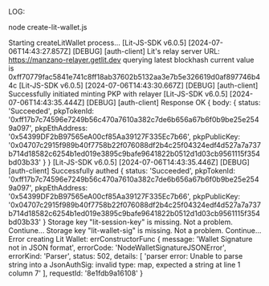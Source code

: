 LOG:

node create-lit-wallet.js

Starting createLitWallet process...
[Lit-JS-SDK v6.0.5] [2024-07-06T14:43:27.857Z] [DEBUG] [auth-client] Lit's relay server URL: https://manzano-relayer.getlit.dev
querying latest blockhash current value is  0xff70779fac5841e741c8ff18ab37602b5132aa3e7b5e326619d0af897746b44c
[Lit-JS-SDK v6.0.5] [2024-07-06T14:43:30.667Z] [DEBUG] [auth-client] Successfully initiated minting PKP with relayer
[Lit-JS-SDK v6.0.5] [2024-07-06T14:43:35.444Z] [DEBUG] [auth-client] Response OK {
  body: {
    status: 'Succeeded',
    pkpTokenId: '0xff17b7c74596e7249b56c470a7610a382c7de6b656a67b6f0b9be25e2549a097',
    pkpEthAddress: '0x54399DF2bB97565eA00cf85Aa39127F335Ec7b66',
    pkpPublicKey: '0x04707c2915f989b40f7758b22f076088df2b4c25f04324edf4d527a7a737b714d18582c6254b1ed019e3895c9bafe9641822b0512d1d03cb9561115f354bd03b33'
  }
}
[Lit-JS-SDK v6.0.5] [2024-07-06T14:43:35.446Z] [DEBUG] [auth-client] Successfully authed {
  status: 'Succeeded',
  pkpTokenId: '0xff17b7c74596e7249b56c470a7610a382c7de6b656a67b6f0b9be25e2549a097',
  pkpEthAddress: '0x54399DF2bB97565eA00cf85Aa39127F335Ec7b66',
  pkpPublicKey: '0x04707c2915f989b40f7758b22f076088df2b4c25f04324edf4d527a7a737b714d18582c6254b1ed019e3895c9bafe9641822b0512d1d03cb9561115f354bd03b33'
}
Storage key "lit-session-key" is missing. Not a problem. Contiune...
Storage key "lit-wallet-sig" is missing. Not a problem. Continue...
Error creating Lit Wallet: errConstructorFunc {
  message: 'Wallet Signature not in JSON format',
  errorCode: 'NodeWalletSignatureJSONError',
  errorKind: 'Parser',
  status: 502,
  details: [
    'parser error: Unable to parse string into a JsonAuthSig: invalid type: map, expected a string at line 1 column 7'
  ],
  requestId: '8e1fdb9a16108'
}
